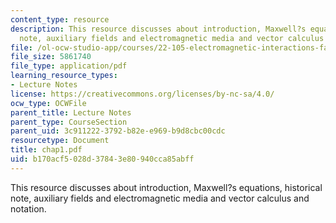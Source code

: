 ```yaml
---
content_type: resource
description: This resource discusses about introduction, Maxwell?s equations, historical
  note, auxiliary fields and electromagnetic media and vector calculus and notation.
file: /ol-ocw-studio-app/courses/22-105-electromagnetic-interactions-fall-2005/b170acf5028d37843e80940cca85abff_chap1.pdf
file_size: 5861740
file_type: application/pdf
learning_resource_types:
- Lecture Notes
license: https://creativecommons.org/licenses/by-nc-sa/4.0/
ocw_type: OCWFile
parent_title: Lecture Notes
parent_type: CourseSection
parent_uid: 3c911222-3792-b82e-e969-b9d8cbc00cdc
resourcetype: Document
title: chap1.pdf
uid: b170acf5-028d-3784-3e80-940cca85abff
---
```

This resource discusses about introduction, Maxwell?s equations, historical note, auxiliary fields and electromagnetic media and vector calculus and notation.